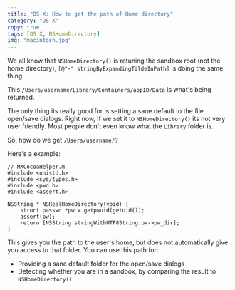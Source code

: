 ```yaml
---
title: "OS X: How to get the path of Home directory"
category: "OS X"
copy: true
tags: [OS X, NSHomeDirectory]
img: "macintosh.jpg"
---
```

We all know that `NSHomeDirectory()` is retuning the sandbox root (not the home directory),  `[@"~" stringByExpandingTildeInPath]` is doing the same thing.

This `/Users/username/Library/Containers/appID/Data` is what's being returned.

The only thing its really good for is setting a sane default to the file open/save dialogs. Right now, if we set it to `NSHomeDirectory()` its not very user friendly. Most people don't even know what the `Library` folder is.

So, how do we get `/Users/username/`?

Here's a example:

```objc
// MXCocoaHelper.m
#include <unistd.h>
#include <sys/types.h>
#include <pwd.h>
#include <assert.h>

NSString * NSRealHomeDirectory(void) {
    struct passwd *pw = getpwuid(getuid());
    assert(pw);
    return [NSString stringWithUTF8String:pw->pw_dir];
}
```
This gives you the path to the user's home, but does not automatically give you access to that folder. You can use this path for:

* Providing a sane default folder for the open/save dialogs
* Detecting whether you are in a sandbox, by comparing the result to `NSHomeDirectory()`
